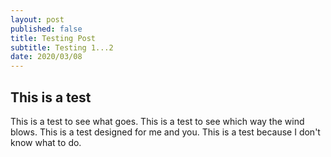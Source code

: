 ```yaml
---
layout: post
published: false
title: Testing Post
subtitle: Testing 1...2
date: 2020/03/08
---
```

## This is a test
This is a test to see what goes.
This is a test to see which way the wind blows.
This is a test designed for me and you.
This is a test because I don't know what to do.

